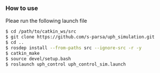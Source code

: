 ### How to use 

Pleae run the following launch file 


```bash
$ cd /path/to/catkin_ws/src
$ git clone https://github.com/s-parsa/uph_simulation.git
$ cd ..
$ rosdep install --from-paths src --ignore-src -r -y
$ catkin_make 
$ source devel/setup.bash
$ roslaunch uph_control uph_control_sim.launch
```

